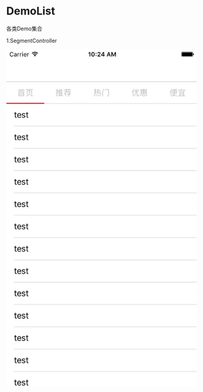 # DemoList
各类Demo集合

1.SegmentController

![image](https://github.com/changjianhong/DemoList/blob/master/image/segmentController.png)